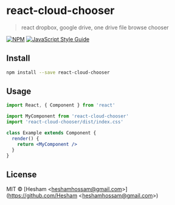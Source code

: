 # react-cloud-chooser

> react dropbox, google drive, one drive file browse chooser

[![NPM](https://img.shields.io/npm/v/react-cloud-chooser.svg)](https://www.npmjs.com/package/react-cloud-chooser) [![JavaScript Style Guide](https://img.shields.io/badge/code_style-standard-brightgreen.svg)](https://standardjs.com)

## Install

```bash
npm install --save react-cloud-chooser
```

## Usage

```jsx
import React, { Component } from 'react'

import MyComponent from 'react-cloud-chooser'
import 'react-cloud-chooser/dist/index.css'

class Example extends Component {
  render() {
    return <MyComponent />
  }
}
```

## License

MIT © [Hesham &lt;heshamhossam@gmail.com&gt;](https://github.com/Hesham &lt;heshamhossam@gmail.com&gt;)
